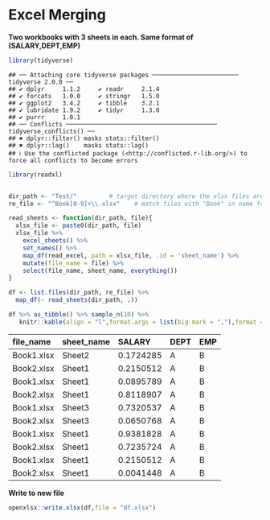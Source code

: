 Excel Merging
================

**Two workbooks with 3 sheets in each. Same format of
(SALARY,DEPT,EMP)**

``` r
library(tidyverse)
```

    ## ── Attaching core tidyverse packages ──────────────────────── tidyverse 2.0.0 ──
    ## ✔ dplyr     1.1.2     ✔ readr     2.1.4
    ## ✔ forcats   1.0.0     ✔ stringr   1.5.0
    ## ✔ ggplot2   3.4.2     ✔ tibble    3.2.1
    ## ✔ lubridate 1.9.2     ✔ tidyr     1.3.0
    ## ✔ purrr     1.0.1     
    ## ── Conflicts ────────────────────────────────────────── tidyverse_conflicts() ──
    ## ✖ dplyr::filter() masks stats::filter()
    ## ✖ dplyr::lag()    masks stats::lag()
    ## ℹ Use the conflicted package (<http://conflicted.r-lib.org/>) to force all conflicts to become errors

``` r
library(readxl)


dir_path <- "Test/"         # target directory where the xlsx files are located. 
re_file <- "^Book[0-9]+\\.xlsx"    # match files with "Book" in name followed by a number

read_sheets <- function(dir_path, file){
  xlsx_file <- paste0(dir_path, file)
  xlsx_file %>%
    excel_sheets() %>%
    set_names() %>%
    map_df(read_excel, path = xlsx_file, .id = 'sheet_name') %>% 
    mutate(file_name = file) %>% 
    select(file_name, sheet_name, everything())
}

df <- list.files(dir_path, re_file) %>% 
  map_df(~ read_sheets(dir_path, .))
```

``` r
df %>% as_tibble() %>% sample_n(10) %>% 
   knitr::kable(align = "l",format.args = list(big.mark = ","),format = "pipe") 
```

| file_name  | sheet_name | SALARY    | DEPT | EMP |
|:-----------|:-----------|:----------|:-----|:----|
| Book1.xlsx | Sheet2     | 0.1724285 | A    | B   |
| Book2.xlsx | Sheet1     | 0.2150512 | A    | B   |
| Book1.xlsx | Sheet1     | 0.0895789 | A    | B   |
| Book2.xlsx | Sheet1     | 0.8118907 | A    | B   |
| Book1.xlsx | Sheet3     | 0.7320537 | A    | B   |
| Book2.xlsx | Sheet3     | 0.0650768 | A    | B   |
| Book1.xlsx | Sheet1     | 0.9381828 | A    | B   |
| Book2.xlsx | Sheet1     | 0.7235724 | A    | B   |
| Book1.xlsx | Sheet1     | 0.2150512 | A    | B   |
| Book2.xlsx | Sheet1     | 0.0041448 | A    | B   |

**Write to new file**

``` r
openxlsx::write.xlsx(df,file = "df.xlsx")
```
